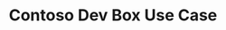 ---
# Page settings
layout: homepage
keywords:
comments: false

# Hero section
title: Contoso Dev Box Use Case
description: Welcome to the Contoso Dev Box repository! This project showcases how Contoso, a fictitious company with developers located worldwide, leverages Microsoft Dev Box to streamline its engineer onboarding and deployment environment automation processes.

# Grid navigation
grid_navigation:
    - title: Overview
      excerpt: Overview
      cta: Read more
      url: '/overview'
---